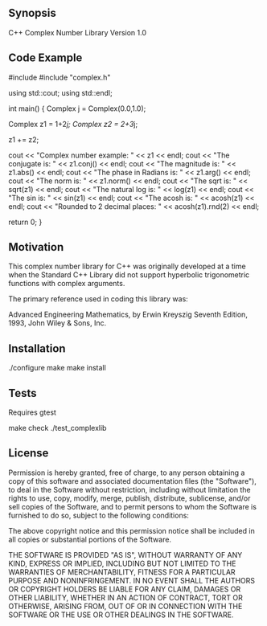 ## Synopsis

C++ Complex Number Library 
Version 1.0

## Code Example

#include <iostream>
#include "complex.h"

using std::cout;
using std::endl;

int main()
{
  Complex j = Complex(0.0,1.0);
  
  Complex z1 = 1+2*j;
  Complex z2 = 2+3*j;
  
  z1 += z2;
  
  cout << "Complex number example: " << z1 << endl;
  cout << "The conjugate is: " << z1.conj() << endl;
  cout << "The magnitude is: " << z1.abs() << endl;
  cout << "The phase in Radians is: " << z1.arg() << endl;
  cout << "The norm is: " << z1.norm() << endl;
  cout << "The sqrt is: " << sqrt(z1) << endl;
  cout << "The natural log is: " << log(z1) << endl;
  cout << "The sin is: " << sin(z1) << endl;
  cout << "The acosh is: " << acosh(z1) << endl;
  cout << "Rounded to 2 decimal places: " << acosh(z1).rnd(2) << endl;

  return 0;
}

## Motivation

This complex number library for C++ was originally developed at a time
when the Standard C++ Library did not support hyperbolic trigonometric
functions with complex arguments.

The primary reference used in coding this library was: 

Advanced Engineering Mathematics, by Erwin Kreyszig Seventh Edition,
1993, John Wiley & Sons, Inc.

## Installation

./configure
make
make install

## Tests

Requires gtest

make check
./test_complexlib 

## License

Permission is hereby granted, free of charge, to any person obtaining
a copy of this software and associated documentation files (the
"Software"), to deal in the Software without restriction, including
without limitation the rights to use, copy, modify, merge, publish,
distribute, sublicense, and/or sell copies of the Software, and to
permit persons to whom the Software is furnished to do so, subject to
the following conditions:

The above copyright notice and this permission notice shall be
included in all copies or substantial portions of the Software.

THE SOFTWARE IS PROVIDED "AS IS", WITHOUT WARRANTY OF ANY KIND,
EXPRESS OR IMPLIED, INCLUDING BUT NOT LIMITED TO THE WARRANTIES OF
MERCHANTABILITY, FITNESS FOR A PARTICULAR PURPOSE AND
NONINFRINGEMENT. IN NO EVENT SHALL THE AUTHORS OR COPYRIGHT HOLDERS BE
LIABLE FOR ANY CLAIM, DAMAGES OR OTHER LIABILITY, WHETHER IN AN ACTION
OF CONTRACT, TORT OR OTHERWISE, ARISING FROM, OUT OF OR IN CONNECTION
WITH THE SOFTWARE OR THE USE OR OTHER DEALINGS IN THE SOFTWARE.

